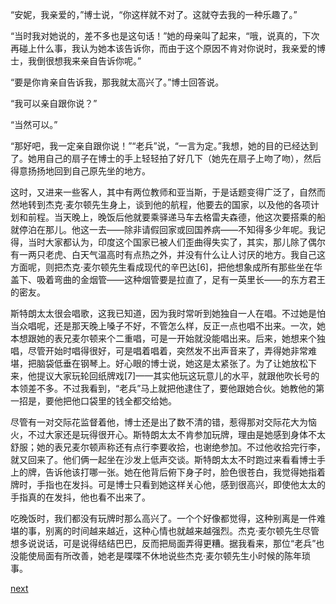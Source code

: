 
“安妮，我亲爱的，”博士说，“你这样就不对了。这就夺去我的一种乐趣了。”

“当时我对她说的，差不多也是这句话！”她的母亲叫了起来，“哦，说真的，下次再碰上什么事，我认为她本该告诉你，而由于这个原因不肯对你说时，我亲爱的博士，我倒很想我来亲自告诉你呢。”

“要是你肯亲自告诉我，那我就太高兴了。”博士回答说。

“我可以亲自跟你说？”

“当然可以。”

“那好吧，我一定亲自跟你说！”“老兵”说，“一言为定。”我想，她的目的已经达到了。她用自己的扇子在博士的手上轻轻拍了好几下（她先在扇子上吻了吻），然后得意扬扬地回到自己原先坐的地方。

这时，又进来一些客人，其中有两位教师和亚当斯，于是话题变得广泛了，自然而然地转到杰克·麦尔顿先生身上，谈到他的航程，他要去的国家，以及他的各项计划和前程。当天晚上，晚饭后他就要乘驿递马车去格雷夫森德，他这次要搭乘的船就停泊在那儿。他这一去——除非请假回家或回国养病——不知得多少年呢。我记得，当时大家都认为，印度这个国家已被人们歪曲得失实了，其实，那儿除了偶尔有一两只老虎、白天气温高时有点热之外，并没有什么让人讨厌的地方。我自己这方面呢，则把杰克·麦尔顿先生看成现代的辛巴达[6]，把他想象成所有那些坐在华盖下、吸着弯曲的金烟管——这种烟管要是拉直了，足有一英里长——的东方君王的密友。

斯特朗太太很会唱歌，这我已知道，因为我时常听到她独自一人在唱。不过她是怕当众唱呢，还是那天晚上嗓子不好，不管怎么样，反正一点也唱不出来。一次，她本想跟她的表兄麦尔顿来个二重唱，可是一开始就没能唱出来。后来，她想来个独唱，尽管开始时唱得很好，可是唱着唱着，突然发不出声音来了，弄得她非常难堪，把脑袋低垂在钢琴上。好心眼的博士说，她这是太紧张了。为了让她放松下来，他提议大家玩轮回纸牌戏[7]——其实他玩这玩意儿的水平，就跟他吹长号的本领差不多。不过我看到，“老兵”马上就把他逮住了，要他跟她合伙。她教他的第一招是，要他把他口袋里的钱全都交给她。

尽管有一对交际花监督着他，博士还是出了数不清的错，惹得那对交际花大为恼火，不过大家还是玩得很开心。斯特朗太太不肯参加玩牌，理由是她感到身体不太舒服；她的表兄麦尔顿声称还有点行李要收拾，也谢绝参加。不过他收拾完行李，就又回来了。他们俩一起坐在沙发上低声交谈。斯特朗太太不时跑过来看看博士手上的牌，告诉他该打哪一张。她在他背后俯下身子时，脸色很苍白，我觉得她指着牌时，手指也在发抖。可是博士只看到她这样关心他，感到很高兴，即使他太太的手指真的在发抖，他也看不出来了。

吃晚饭时，我们都没有玩牌时那么高兴了。一个个好像都觉得，这种别离是一件难堪的事，别离的时间越来越近，这种心情也就越来越强烈。杰克·麦尔顿先生尽管想多说说话，可是说得结结巴巴，反而把局面弄得更糟。据我看来，那位“老兵”也没能使局面有所改善，她老是喋喋不休地说些杰克·麦尔顿先生小时候的陈年琐事。

[next](page224)